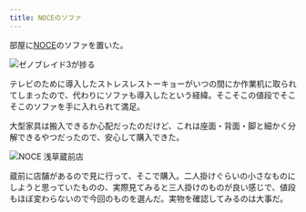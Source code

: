 ```yaml
---
title: NOCEのソファ
---
```

部屋に[NOCE](https://www.noce.co.jp/)のソファを置いた。

![](https://lh4.googleusercontent.com/OTHguMrPXGOAvMoUVQ-HyZJcSPOGZbtwnjzVYfOt2PpIxm2GunBVkr3YtWRgCBv-DFuHMe8y3aVZF-MNzBp7ecFsaESzllenJ2cHd2oWq2oLe6r8Fv_jonMaetL-TcRr2PbloqO7tbSO7usfeQ0PidU "ゼノブレイド3が捗る")

テレビのために導入したストレスレストーキョーがいつの間にか作業机に取られてしまったので、代わりにソファも導入したという経緯。そこそこの値段でそこそこのソファを手に入れられて満足。

大型家具は搬入できるか心配だったのだけど、これは座面・背面・脚と細かく分解できるやつだったので、安心して購入できた。

![](https://lh3.googleusercontent.com/MmHYmNac1RSzTYZnlFpEUkshqUSI6nmSMrQkkg4h7Z78hwEClLKPgOvScB59cVDd9DKfDOqCVIlAPyuCVuW_t2rwspZwBLFWMefrRbZ2KY8LephD4kgeL5paAA3HQLgFH025GHMRYOx7oA2fFBxHsm4 "NOCE 浅草蔵前店")

蔵前に店舗があるので見に行って、そこで購入。二人掛けぐらいの小さなものにしようと思っていたものの、実際見てみると三人掛けのものが良い感じで、値段もほぼ変わらないので今回のものを選んだ。実物を確認してみるのは大事だ。

